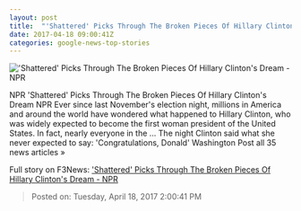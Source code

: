```yaml
---
layout: post
title:  "'Shattered' Picks Through The Broken Pieces Of Hillary Clinton's Dream - NPR"
date: 2017-04-18 09:00:41Z
categories: google-news-top-stories
---
```


!['Shattered' Picks Through The Broken Pieces Of Hillary Clinton's Dream - NPR](https://media.npr.org/assets/img/2017/04/17/ap_16313239935950_wide-4f6d13de0d38ffc52922dc410dc093ee1ad3015a.jpg?s=1400)

NPR 'Shattered' Picks Through The Broken Pieces Of Hillary Clinton's Dream NPR Ever since last November's election night, millions in America and around the world have wondered what happened to Hillary Clinton, who was widely expected to become the first woman president of the United States. In fact, nearly everyone in the ... The night Clinton said what she never expected to say: 'Congratulations, Donald' Washington Post all 35 news articles »


Full story on F3News: ['Shattered' Picks Through The Broken Pieces Of Hillary Clinton's Dream - NPR](http://www.f3nws.com/n/UZYCfD)

> Posted on: Tuesday, April 18, 2017 2:00:41 PM
